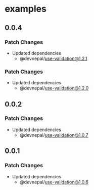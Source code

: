 # examples

## 0.0.4

### Patch Changes

- Updated dependencies
  - @devnepal/use-validation@1.2.1

### Patch Changes

- Updated dependencies
  - @devnepal/use-validation@1.2.0

## 0.0.2

### Patch Changes

- Updated dependencies
  - @devnepal/use-validation@1.0.7

## 0.0.1

### Patch Changes

- Updated dependencies
  - @devnepal/use-validation@1.0.6
